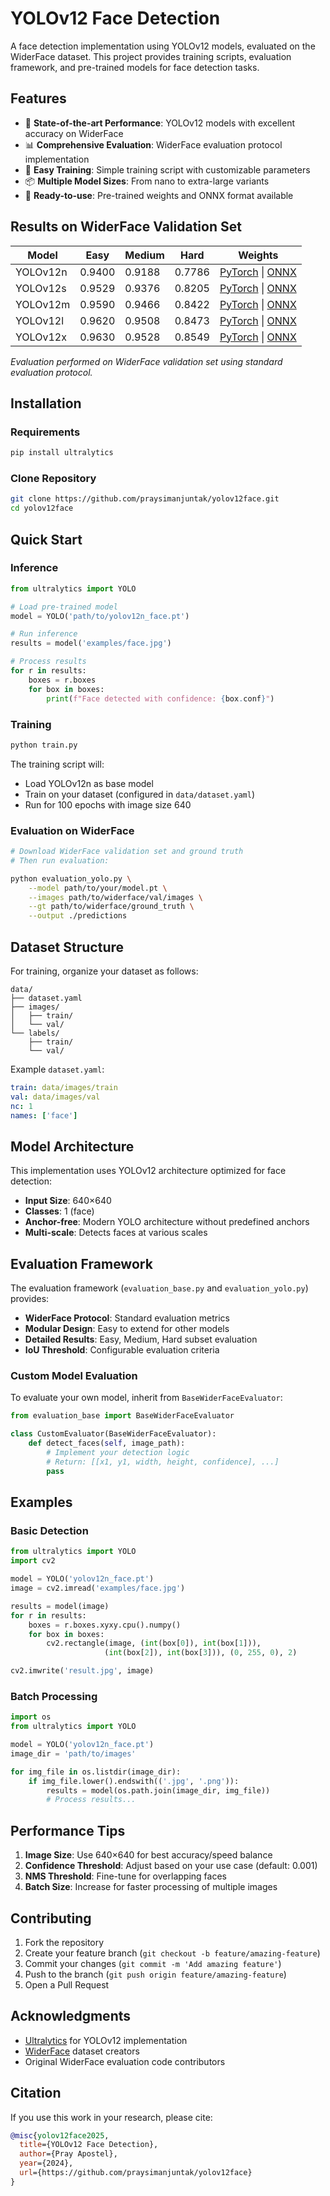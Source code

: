 # YOLOv12 Face Detection

A face detection implementation using YOLOv12 models, evaluated on the WiderFace dataset. This project provides training scripts, evaluation framework, and pre-trained models for face detection tasks.

## Features

- 🚀 **State-of-the-art Performance**: YOLOv12 models with excellent accuracy on WiderFace
- 📊 **Comprehensive Evaluation**: WiderFace evaluation protocol implementation
- 🔧 **Easy Training**: Simple training script with customizable parameters
- 📦 **Multiple Model Sizes**: From nano to extra-large variants
- 🎯 **Ready-to-use**: Pre-trained weights and ONNX format available

## Results on WiderFace Validation Set

| Model | Easy | Medium | Hard | Weights |
|-------|------|--------|------|---------|
| YOLOv12n | 0.9400 | 0.9188 | 0.7786 | [PyTorch](link-to-be-added) \| [ONNX](link-to-be-added) |
| YOLOv12s | 0.9529 | 0.9376 | 0.8205 | [PyTorch](link-to-be-added) \| [ONNX](link-to-be-added) |
| YOLOv12m | 0.9590 | 0.9466 | 0.8422 | [PyTorch](link-to-be-added) \| [ONNX](link-to-be-added) |
| YOLOv12l | 0.9620 | 0.9508 | 0.8473 | [PyTorch](link-to-be-added) \| [ONNX](link-to-be-added) |
| YOLOv12x | 0.9630 | 0.9528 | 0.8549 | [PyTorch](link-to-be-added) \| [ONNX](link-to-be-added) |

*Evaluation performed on WiderFace validation set using standard evaluation protocol.*

## Installation

### Requirements

```bash
pip install ultralytics
```

### Clone Repository

```bash
git clone https://github.com/praysimanjuntak/yolov12face.git
cd yolov12face
```

## Quick Start

### Inference

```python
from ultralytics import YOLO

# Load pre-trained model
model = YOLO('path/to/yolov12n_face.pt')

# Run inference
results = model('examples/face.jpg')

# Process results
for r in results:
    boxes = r.boxes
    for box in boxes:
        print(f"Face detected with confidence: {box.conf}")
```

### Training

```bash
python train.py
```

The training script will:
- Load YOLOv12n as base model
- Train on your dataset (configured in `data/dataset.yaml`)
- Run for 100 epochs with image size 640

### Evaluation on WiderFace

```bash
# Download WiderFace validation set and ground truth
# Then run evaluation:

python evaluation_yolo.py \
    --model path/to/your/model.pt \
    --images path/to/widerface/val/images \
    --gt path/to/widerface/ground_truth \
    --output ./predictions
```

## Dataset Structure

For training, organize your dataset as follows:

```
data/
├── dataset.yaml
├── images/
│   ├── train/
│   └── val/
└── labels/
    ├── train/
    └── val/
```

Example `dataset.yaml`:

```yaml
train: data/images/train
val: data/images/val
nc: 1
names: ['face']
```

## Model Architecture

This implementation uses YOLOv12 architecture optimized for face detection:

- **Input Size**: 640×640
- **Classes**: 1 (face)
- **Anchor-free**: Modern YOLO architecture without predefined anchors
- **Multi-scale**: Detects faces at various scales

## Evaluation Framework

The evaluation framework (`evaluation_base.py` and `evaluation_yolo.py`) provides:

- **WiderFace Protocol**: Standard evaluation metrics
- **Modular Design**: Easy to extend for other models
- **Detailed Results**: Easy, Medium, Hard subset evaluation
- **IoU Threshold**: Configurable evaluation criteria

### Custom Model Evaluation

To evaluate your own model, inherit from `BaseWiderFaceEvaluator`:

```python
from evaluation_base import BaseWiderFaceEvaluator

class CustomEvaluator(BaseWiderFaceEvaluator):
    def detect_faces(self, image_path):
        # Implement your detection logic
        # Return: [[x1, y1, width, height, confidence], ...]
        pass
```

## Examples

### Basic Detection

```python
from ultralytics import YOLO
import cv2

model = YOLO('yolov12n_face.pt')
image = cv2.imread('examples/face.jpg')

results = model(image)
for r in results:
    boxes = r.boxes.xyxy.cpu().numpy()
    for box in boxes:
        cv2.rectangle(image, (int(box[0]), int(box[1])), 
                     (int(box[2]), int(box[3])), (0, 255, 0), 2)

cv2.imwrite('result.jpg', image)
```

### Batch Processing

```python
import os
from ultralytics import YOLO

model = YOLO('yolov12n_face.pt')
image_dir = 'path/to/images'

for img_file in os.listdir(image_dir):
    if img_file.lower().endswith(('.jpg', '.png')):
        results = model(os.path.join(image_dir, img_file))
        # Process results...
```

## Performance Tips

1. **Image Size**: Use 640×640 for best accuracy/speed balance
2. **Confidence Threshold**: Adjust based on your use case (default: 0.001)
3. **NMS Threshold**: Fine-tune for overlapping faces
4. **Batch Size**: Increase for faster processing of multiple images

## Contributing

1. Fork the repository
2. Create your feature branch (`git checkout -b feature/amazing-feature`)
3. Commit your changes (`git commit -m 'Add amazing feature'`)
4. Push to the branch (`git push origin feature/amazing-feature`)
5. Open a Pull Request

## Acknowledgments

- [Ultralytics](https://github.com/ultralytics/ultralytics) for YOLOv12 implementation
- [WiderFace](http://shuoyang1213.me/WIDERFACE/) dataset creators
- Original WiderFace evaluation code contributors

## Citation

If you use this work in your research, please cite:

```bibtex
@misc{yolov12face2025,
  title={YOLOv12 Face Detection},
  author={Pray Apostel},
  year={2024},
  url={https://github.com/praysimanjuntak/yolov12face}
}
```